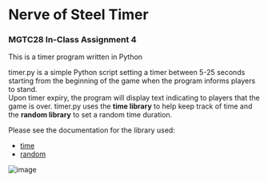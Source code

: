 # Nerve of Steel Timer
### MGTC28 In-Class Assignment 4
This is a timer program written in Python  


timer.py is a simple Python script setting a timer between 5-25 seconds starting from the beginning of the game when the program informs players to stand.  
Upon timer expiry, the program will display text indicating to players that the game is over. 
timer.py uses the **time library** to help keep track of time and the **random library** to set a random time duration.

Please see the documentation for the library used:
- [time](https://docs.python.org/3/library/time.html)
- [random](https://python.readthedocs.io/en/latest/library/random.html)

![image](https://github.com/cnthwng/timer/assets/145368830/65ba1dee-cf85-4bc5-b3a7-573deaae2dff)
